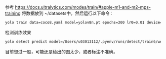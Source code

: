 参考
https://docs.ultralytics.com/modes/train/#apple-m1-and-m2-mps-training
将数据放到 ~/datasets中，然后运行以下命令：
```bash
yolo train data=coco8.yaml model=yolov8n.pt epochs=300 lr0=0.01 device=mps
```

检测训练效果
```bash
yolo detect predict model=/Users/u03013112/.pyenv/runs/detect/train6/weights/last.pt source='/Users/u03013112/Documents/git/chinese_chess_train/yolo/images/val/2.jpg'
```

目前想过一般，可能还是给出的图太少，或者标注不准确。